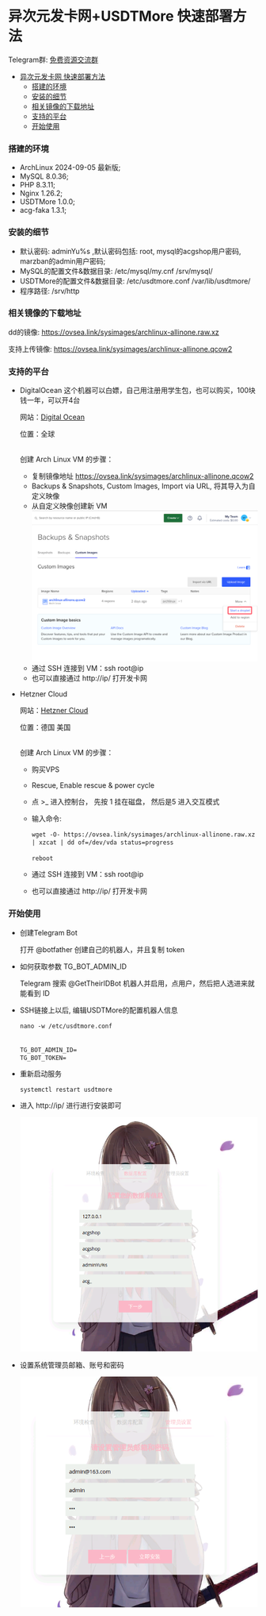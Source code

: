 # 异次元发卡网+USDTMore 快速部署方法
Telegram群: [免费资源交流群](https://t.me/ovsealinker)

<!-- TOC -->
* [异次元发卡网 快速部署方法](#异次元发卡网-快速部署方法)
    * [搭建的环境](#搭建的环境)
    * [安装的细节](#安装的细节)
    * [相关镜像的下载地址](#相关镜像的下载地址)
    * [支持的平台](#支持的平台)
    * [开始使用](#开始使用)
<!-- TOC -->

### 搭建的环境
- ArchLinux 2024-09-05 最新版;
- MySQL 8.0.36;
- PHP 8.3.11;
- Nginx 1.26.2;
- USDTMore 1.0.0;
- acg-faka 1.3.1;

### 安装的细节
- 默认密码: adminYu%s ,默认密码包括: root, mysql的acgshop用户密码, marzban的admin用户密码;
- MySQL的配置文件&数据目录: /etc/mysql/my.cnf   /srv/mysql/
- USDTMore的配置文件&数据目录: /etc/usdtmore.conf  /var/lib/usdtmore/
- 程序路径: /srv/http

### 相关镜像的下载地址

dd的镜像:    https://ovsea.link/sysimages/archlinux-allinone.raw.xz

支持上传镜像: https://ovsea.link/sysimages/archlinux-allinone.qcow2

### 支持的平台
- DigitalOcean  这个机器可以白嫖，自己用注册用学生包，也可以购买，100块钱一年，可以开4台

  网站：[Digital Ocean](https://www.digitalocean.com)
  
  位置：全球

  <br> 创建 Arch Linux VM 的步骤：

    - 复制镜像地址 https://ovsea.link/sysimages/archlinux-allinone.qcow2
    - Backups & Snapshots, Custom Images, Import via URL, 将其导入为自定义映像
    - 从自定义映像创建新 VM
  ![](images/import.png)
    - 通过 SSH 连接到 VM：ssh root@ip
    - 也可以直接通过 http://ip/ 打开发卡网


- Hetzner Cloud

  网站：[Hetzner Cloud](https://hetzner.cloud/?ref=svkrg3K6LSwv)

  位置：德国 美国

  <br> 创建 Arch Linux VM 的步骤：

  - 购买VPS
  - Rescue, Enable rescue & power cycle
  - 点 >_ 进入控制台， 先按 1 挂在磁盘， 然后是5 进入交互模式
  - 输入命令:

        wget -O- https://ovsea.link/sysimages/archlinux-allinone.raw.xz | xzcat | dd of=/dev/vda status=progress
  
        reboot

  - 通过 SSH 连接到 VM：ssh root@ip
  - 也可以直接通过 http://ip/ 打开发卡网

### 开始使用

- 创建Telegram Bot

  打开 @botfather 创建自己的机器人，并且复制 token


- 如何获取参数 TG_BOT_ADMIN_ID
  
  Telegram 搜索 @GetTheirIDBot 机器人并启用，点用户，然后把人选进来就能看到 ID


- SSH链接上以后, 编辑USDTMore的配置机器人信息

      nano -w /etc/usdtmore.conf


      TG_BOT_ADMIN_ID=
      TG_BOT_TOKEN=


- 重新启动服务

      systemctl restart usdtmore

- 进入 http://ip/ 进行进行安装即可

    ![](images/settings.png)


- 设置系统管理员邮箱、账号和密码

    ![](images/admin.png)
